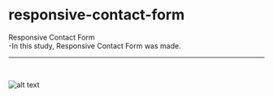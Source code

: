 # responsive-contact-form
Responsive Contact Form <br>
-In this study, Responsive Contact Form was made.<br>

<hr><br>

![alt text](http://url/to/img.png)
